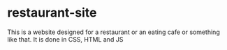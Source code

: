 # restaurant-site
This is a website designed for a restaurant or an eating cafe or something like that. It is done in CSS, HTML and JS
